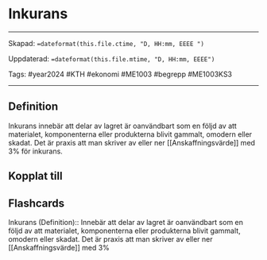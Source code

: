 # Inkurans

---

Skapad: `=dateformat(this.file.ctime, "D, HH:mm, EEEE ")`

Uppdaterad: `=dateformat(this.file.mtime, "D, HH:mm, EEEE")`

Tags: #year2024 #KTH #ekonomi #ME1003 #begrepp #ME1003KS3

---

## Definition

Inkurans innebär att delar av lagret är oanvändbart som en följd av att materialet, komponenterna eller produkterna blivit gammalt, omodern eller skadat. Det är praxis att man skriver av eller ner [[Anskaffningsvärde]] med 3% för inkurans.

## Kopplat till

## Flashcards

Inkurans (Definition):: Innebär att delar av lagret är oanvändbart som en följd av att materialet, komponenterna eller produkterna blivit gammalt, omodern eller skadat. Det är praxis att man skriver av eller ner [[Anskaffningsvärde]] med 3%
<!--SR:!2024-03-14,8,250!2024-03-23,16,290-->
